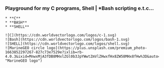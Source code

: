 ### Playground for my **C** programs, **Shell** | *Bash scripting e.t.c...
    * **C**
    * **BASH**
    * **SHELL**
>
    ![C](https://cdn.worldvectorlogo.com/logos/c-1.svg)
    ![Bash](https://cdn.worldvectorlogo.com/logos/bash-1.svg)
    ![SHELL](https://cdn.worldvectorlogo.com/logos/shell.svg)
    ![MarineGEO circle logo](https://plus.unsplash.com/premium_photo-1663852297267-827c73e7529e?ixlib=rb-4.0.3&ixid=MnwxMjA3fDB8MHxlZGl0b3JpYWwtZmVlZHwxfHx8ZW58MHx8fHw%3D&auto=format&fit=crop&w=400&q=60 "MarineGEO logo")